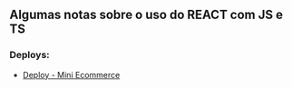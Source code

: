 ## Algumas notas sobre o uso do REACT com JS e TS

### Deploys:

* [Deploy - Mini Ecommerce](https://asa-kappa.vercel.app)


